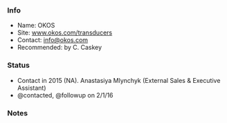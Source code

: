 ### Info

* Name: OKOS
* Site: www.okos.com/transducers
* Contact: info@okos.com
* Recommended: by C. Caskey

### Status

* Contact in 2015 (NA). Anastasiya Mlynchyk  (External Sales & Executive Assistant)
* @contacted, @followup on 2/1/16

### Notes
 
